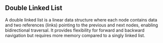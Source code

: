 ## Double Linked List
A double linked list is a linear data structure where each node contains data and two references (links) pointing to the previous and next nodes, enabling bidirectional traversal. It provides flexibility for forward and backward navigation but requires more memory compared to a singly linked list.
